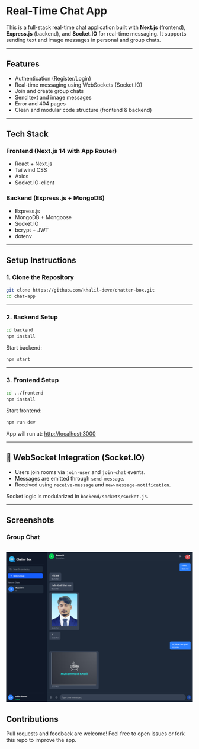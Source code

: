 # Real-Time Chat App

This is a full-stack real-time chat application built with **Next.js** (frontend), **Express.js** (backend), and **Socket.IO** for real-time messaging. It supports sending text and image messages in personal and group chats.

---

## Features

-  Authentication (Register/Login)
-  Real-time messaging using WebSockets (Socket.IO)
-  Join and create group chats
-  Send text and image messages
-  Error and 404 pages
-  Clean and modular code structure (frontend & backend)

---

##  Tech Stack

### Frontend (Next.js 14 with App Router)
- React + Next.js
- Tailwind CSS
- Axios
- Socket.IO-client

### Backend (Express.js + MongoDB)
- Express.js
- MongoDB + Mongoose
- Socket.IO
- bcrypt + JWT
- dotenv

---

## Setup Instructions

### 1. Clone the Repository

```bash
git clone https://github.com/khalil-deve/chatter-box.git
cd chat-app
```

---

### 2. Backend Setup

```bash
cd backend
npm install
```

Start backend:

```bash
npm start
```

---

### 3. Frontend Setup

```bash
cd ../frontend
npm install
```

Start frontend:

```bash
npm run dev
```

App will run at: [http://localhost:3000](http://localhost:3000)

---

## 🔌 WebSocket Integration (Socket.IO)

* Users join rooms via `join-user` and `join-chat` events.
* Messages are emitted through `send-message`.
* Received using `receive-message` and `new-message-notification`.

Socket logic is modularized in `backend/sockets/socket.js`.

---

## Screenshots

### Group Chat
![Group Chat](/fronted/public/group-chat.png)
---


## Contributions

Pull requests and feedback are welcome!
Feel free to open issues or fork this repo to improve the app.




